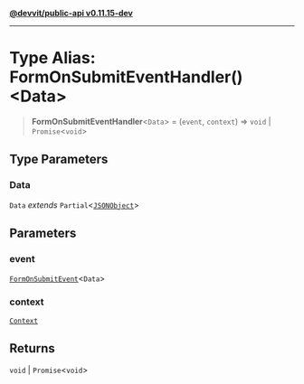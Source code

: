 [**@devvit/public-api v0.11.15-dev**](../README.md)

---

# Type Alias: FormOnSubmitEventHandler()\<Data\>

> **FormOnSubmitEventHandler**\<`Data`\> = (`event`, `context`) => `void` \| `Promise`\<`void`\>

## Type Parameters

### Data

`Data` _extends_ `Partial`\<[`JSONObject`](JSONObject.md)\>

## Parameters

### event

[`FormOnSubmitEvent`](FormOnSubmitEvent.md)\<`Data`\>

### context

[`Context`](../@devvit/namespaces/Devvit/type-aliases/Context.md)

## Returns

`void` \| `Promise`\<`void`\>
